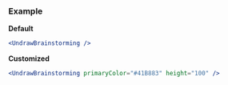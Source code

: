 ### Example

**Default**
```jsx
<UndrawBrainstorming />
```

**Customized**
```jsx
<UndrawBrainstorming primaryColor="#41B883" height="100" />
```
